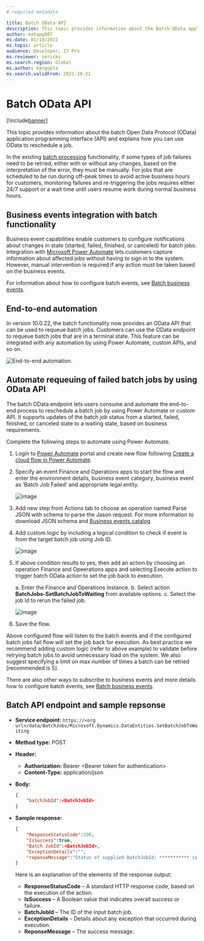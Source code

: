 ```yaml
---
# required metadata

title: Batch OData API
description: This topic provides information about the Batch OData application programming interface (API) and explains how you can use Open Data Protocol (OData) to reschedule a job.
author: matapg007
ms.date: 01/10/2022
ms.topic: article
audience: Developer, IT Pro
ms.reviewer: sericks
ms.search.region: Global
ms.author: matgupta
ms.search.validFrom: 2021-10-21
---
```


# Batch OData API

[!include[banner](../includes/banner.md)]

This topic provides information about the batch Open Data Protocol (OData) application programming interface (API) and explains how you can use OData to reschedule a job.

In the existing [batch processing](batch-processing-overview.md) functionality, if some types of job failures need to be retried, either with or without any changes, based on the interpretation of the error, they must be manually. For jobs that are scheduled to be run during off-peak times to avoid active business hours for customers, monitoring failures and re-triggering the jobs requires either 24/7 support or a wait time until users resume work during normal business hours.

## Business events integration with batch functionality

Business event capabilities enable customers to configure notifications about changes in state (started, failed, finished, or canceled) for batch jobs. Integration with [Microsoft Power Automate](../business-events/business-events-flow.md) lets customers capture information about affected jobs without having to sign in to the system. However, manual intervention is required if any action must be taken based on the business events.

For information about how to configure batch events, see [Batch business events](../business-events/system-business-events.md).

## End-to-end automation

In version 10.0.22, the batch functionality now provides an OData API that can be used to requeue batch jobs. Customers can use the OData endpoint to requeue batch jobs that are in a terminal state. This feature can be integrated with any automation by using Power Automate, custom APIs, and so on.

![End-to-end automation.](https://user-images.githubusercontent.com/90061039/148861172-7ff123f4-1269-40c2-b32d-b49956824c0c.png)

## Automate requeuing of failed batch jobs by using OData API

The batch OData endpoint lets users consume and automate the end-to-end process to reschedule a batch job by using Power Automate or custom API. It supports updates of the batch job status from a started, failed, finished, or canceled state to a waiting state, based on business requirements.

Complete the following steps to automate using Power Automate.

1.	Login to [Power Automate](https://flow.microsoft.com) portal and create new flow following [Create a cloud flow in Power Automate](/power-automate/get-started-logic-flow).

2.	Specify an event Finance and Operations apps to start the flow and enter the environment details, business event category, business event as ‘Batch Job Failed’ and appropriate legal entity.

    ![image](https://user-images.githubusercontent.com/90061039/148860987-578b8013-bad5-431d-8fa9-8a61be59889b.png)

3. Add new step from Actions tab to choose an operation named Parse JSON with schema to parse the Jason request. For more information to download JSON schema and [Business events catalog](../business-events/home-page.md#business-event-catalog)

4. Add custom logic by including a logical condition to check if event is from the target batch job using Job ID.

    ![image](https://user-images.githubusercontent.com/90061039/148860962-4cef2156-8138-4c9c-bb8a-be22fee9382e.png)

5. If above condition results to yes, then add an action by choosing an operation Finance and Opeerations apps and selecting Execute action to trigger batch OData action to set the job back to execution.

    a.	Enter the Finance and Operations instance.
    b.	Select action **BatchJobs-SetBatchJobToWaiting** from available options.
    c.	Select the job Id to rerun the failed job.

    ![image](https://user-images.githubusercontent.com/90061039/148861040-fd70b5ee-5234-4158-8124-3767786e585c.png)

6.	Save the flow.

Above configured flow will listen to the batch events and if the configured batch jobs fail flow will set the job back for execution. As best practice we recommend adding custom logic (refer to above example) to validate before retrying batch jobs to avoid unnecessary load on the system. We also suggest specifying a limit on max number of times a batch can be retried [recommended is 5].

There are also other ways to subscribe to business events and more details how to configure batch events, see [Batch business events](../business-events/system-business-events.md).

## Batch API endpoint and sample repsonse

- **Service endpoint:** `https://<org url>/data/BatchJobs/Microsoft.Dynamics.DataEntities.SetBatchJobToWaiting`
- **Method type:** POST
- **Header:**

    - **Authorization:** Bearer \<Bearer token for authentication\>
    - **Content-Type:** application/json

- **Body:**

    ```json
    {
        "batchJobId":<BatchJobId>
    }
    ```

- **Sample response:**

    ```json
    {
        "ResponseStatusCode":200,
        "IsSuccess":true,
        "Batch JobId":<BatchJobId>,
        "ExceptionDetails":"",
        "reponseMessage":"Status of supplied BatchJobId: *********** is Successfully updated to waiting state"
    }
    ```

    Here is an explanation of the elements of the response output:

    - **ResponseStatusCode** – A standard HTTP response code, based on the execution of the action.
    - **IsSuccess** – A Boolean value that indicates overall success or failure.
    - **BatchJobId** – The ID of the input batch job.
    - **ExceptionDetails** – Details about any exception that occurred during execution.
    - **ReponseMessage** – The success message.

